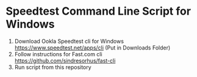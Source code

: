 # Speedtest Command Line Script for Windows
1. Download Ookla Speedtest cli for Windows https://www.speedtest.net/apps/cli (Put in Downloads Folder)
2. Follow instructions for Fast.com cli https://github.com/sindresorhus/fast-cli
3. Run script from this repository
